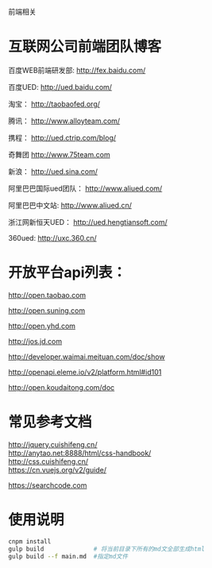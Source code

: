 前端相关

# 互联网公司前端团队博客

 百度WEB前端研发部:  http://fex.baidu.com/ 
 
 百度UED: http://ued.baidu.com/
 
 淘宝：  http://taobaofed.org/
 
 腾讯：  http://www.alloyteam.com/
 
 携程：  http://ued.ctrip.com/blog/
 
 奇舞团  http://www.75team.com
 
 新浪： http://ued.sina.com/
 
 阿里巴巴国际ued团队： http://www.aliued.com/
 
 阿里巴巴中文站: http://www.aliued.cn/
 
 浙江网新恒天UED： http://ued.hengtiansoft.com/

 360ued: http://uxc.360.cn/

 # 开放平台api列表：

http://open.taobao.com

http://open.suning.com

http://open.yhd.com

http://jos.jd.com

http://developer.waimai.meituan.com/doc/show

http://openapi.eleme.io/v2/platform.html#id101

http://open.koudaitong.com/doc

# 常见参考文档
http://jquery.cuishifeng.cn/  
http://anytao.net:8888/html/css-handbook/  
http://css.cuishifeng.cn/  
https://cn.vuejs.org/v2/guide/

https://searchcode.com  

# 使用说明

``` bash
cnpm install 
gulp build              # 将当前目录下所有的md文全部生成html
gulp build --f main.md  #指定md文件

```